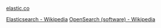 []()

[elastic.co](https://www.elastic.co/)

[Elasticsearch - Wikipedia](https://en.wikipedia.org/wiki/Elasticsearch)
[OpenSearch (software) - Wikipedia](https://en.wikipedia.org/wiki/OpenSearch_(software))
